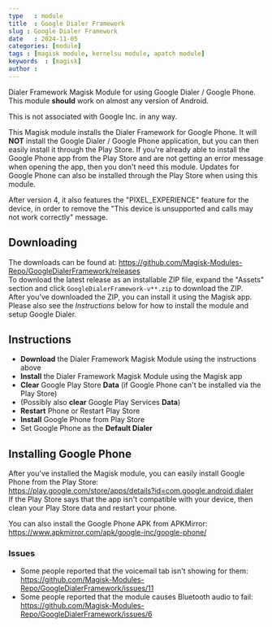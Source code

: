 ```yaml
---
type   : module
title  : Google Dialer Framework
slug : Google Dialer Framework
date   : 2024-11-05
categories: [module]
tags : [magisk module, kernelsu module, apatch module]
keywords  : [magisk]
author : 
---
```


Dialer Framework Magisk Module for using Google Dialer / Google Phone.
This module __should__ work on almost any version of Android.

This is not associated with Google Inc. in any way.

This Magisk module installs the Dialer Framework for Google Phone.
It will __NOT__ install the Google Dialer / Google Phone application, but you can then easily install it through the Play Store.
If you're already able to install the Google Phone app from the Play Store and are not getting an error message when opening the app, then you don't need this module.
Updates for Google Phone can also be installed through the Play Store when using this module.

After version 4, it also features the "PIXEL_EXPERIENCE" feature for the device, in order to remove the "This device is unsupported and calls may not work correctly" message.

## Downloading
The downloads can be found at: https://github.com/Magisk-Modules-Repo/GoogleDialerFramework/releases  
To download the latest release as an installable ZIP file, expand the "Assets" section and click ``GoogleDialerFramework-v**.zip`` to download the ZIP.  
After you've downloaded the ZIP, you can install it using the Magisk app.  
Please also see the *Instructions* below for how to install the module and setup Google Dialer.

## Instructions
* __Download__ the Dialer Framework Magisk Module using the instructions above
* __Install__ the Dialer Framework Magisk Module using the Magisk app
* __Clear__ Google Play Store __Data__ (if Google Phone can't be installed via the Play Store)
* (Possibly also __clear__ Google Play Services __Data__)
* __Restart__ Phone or Restart Play Store
* __Install__ Google Phone from Play Store
* Set Google Phone as the __Default Dialer__


## Installing Google Phone
After you've installed the Magisk module, you can easily install Google Phone from the Play Store:\
https://play.google.com/store/apps/details?id=com.google.android.dialer \
If the Play Store says that the app isn't compatible with your device, then clean your Play Store data and restart your phone.

You can also install the Google Phone APK from APKMirror: https://www.apkmirror.com/apk/google-inc/google-phone/

### Issues
- Some people reported that the voicemail tab isn't showing for them: https://github.com/Magisk-Modules-Repo/GoogleDialerFramework/issues/11
- Some people reported that the module causes Bluetooth audio to fail: https://github.com/Magisk-Modules-Repo/GoogleDialerFramework/issues/6
